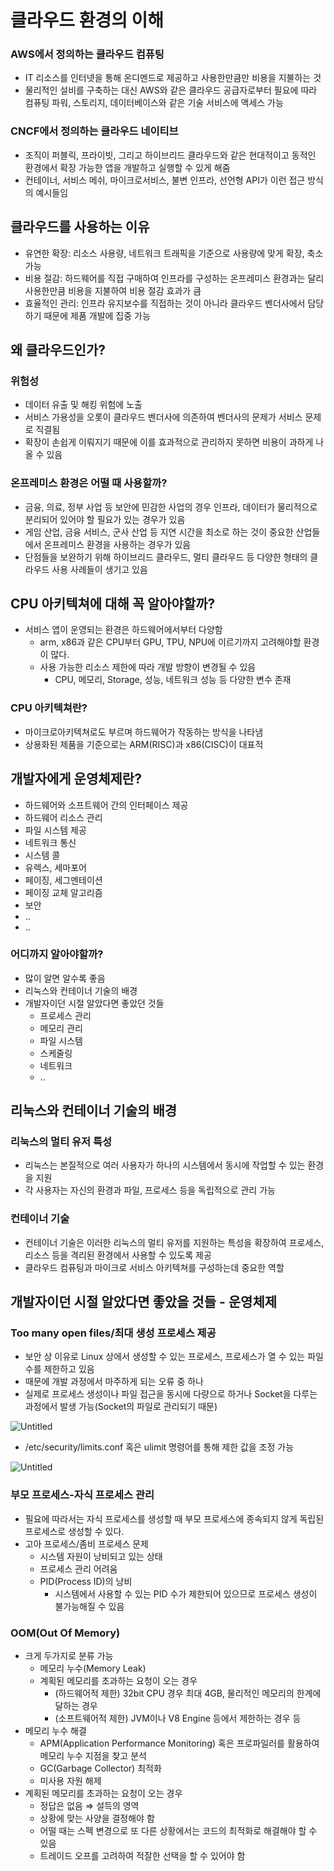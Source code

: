 # 클라우드 환경의 이해

### AWS에서 정의하는 클라우드 컴퓨팅

- IT 리소스를 인터넷을 통해 온디멘드로 제공하고 사용한만큼만 비용을 지불하는 것
- 물리적인 설비를 구축하는 대신 AWS와 같은 클라우드 공급자로부터 필요에 따라 컴퓨팅 파워, 스토리지, 데이터베이스와 같은 기술 서비스에 액세스 가능

### CNCF에서 정의하는 클라우드 네이티브

- 조직이 퍼블릭, 프라이빗, 그리고 하이브리드 클라우드와 같은 현대적이고 동적인 환경에서 확장 가능한 앱을 개발하고 실행할 수 있게 해줌
- 컨테이너, 서비스 메쉬, 마이크로서비스, 불변 인프라, 선언형 API가 이런 접근 방식의 예시들임

## 클라우드를 사용하는 이유

- 유연한 확장: 리소스 사용량, 네트워크 트래픽을 기준으로 사용량에 맞게 확장, 축소 가능
- 비용 절감: 하드웨어를 직접 구매하여 인프라를 구성하는 온프레미스 환경과는 달리 사용한만큼 비용을 지불하여 비용 절감 효과가 큼
- 효율적인 관리: 인프라 유지보수를 직접하는 것이 아니라 클라우드 벤더사에서 담당하기 때문에 제품 개발에 집중 가능

## 왜 클라우드인가?

### 위험성

- 데이터 유출 및 해킹 위험에 노출
- 서비스 가용성을 오롯이 클라우드 벤더사에 의존하여 벤더사의 문제가 서비스 문제로 직결됨
- 확장이 손쉽게 이뤄지기 때문에 이를 효과적으로 관리하지 못하면 비용이 과하게 나올 수 있음

### 온프레미스 환경은 어떨 때 사용할까?

- 금융, 의료, 정부 사업 등 보안에 민감한 사업의 경우 인프라, 데이터가 물리적으로 분리되어 있어야 할 필요가 있는 경우가 있음
- 게임 산업, 금융 서비스, 군사 산업 등 지연 시간을 최소로 하는 것이 중요한 산업들에서 온프레미스 환경을 사용하는 경우가 있음
- 단점들을 보완하기 위해 하이브리드 클라우드, 멀티 클라우드 등 다양한 형태의 클라우드 사용 사례들이 생기고 있음

## CPU 아키텍쳐에 대해 꼭 알아야할까?

- 서비스 앱이 운영되는 환경은 하드웨어에서부터 다양함
    - arm, x86과 같은 CPU부터 GPU, TPU, NPU에 이르기까지 고려해야할 환경이 많다.
    - 사용 가능한 리소스 제한에 따라 개발 방향이 변경될 수 있음
        - CPU, 메모리, Storage, 성능, 네트워크 성능 등 다양한 변수 존재

### CPU 아키텍쳐란?

- 마이크로아키텍쳐로도 부르며 하드웨어가 작동하는 방식을 나타냄
- 상용화된 제품을 기준으로는 ARM(RISC)과 x86(CISC)이 대표적

## 개발자에게 운영체제란?

- 하드웨어와 소프트웨어 간의 인터페이스 제공
- 하드웨어 리소스 관리
- 파일 시스템 제공
- 네트워크 통신
- 시스템 콜
- 유렉스, 세마포어
- 페이징, 세그멘테이션
- 페이징 교체 알고리즘
- 보안
- ..
- ..

### 어디까지 알아야할까?

- 많이 알면 알수록 좋음
- 리눅스와 컨테이너 기술의 배경
- 개발자이던 시절 알았다면 좋았던 것들
    - 프로세스 관리
    - 메모리 관리
    - 파일 시스템
    - 스케줄링
    - 네트워크
    - ..

## 리눅스와 컨테이너 기술의 배경

### 리눅스의 멀티 유저 특성

- 리눅스는 본질적으로 여러 사용자가 하나의 시스템에서 동시에 작업할 수 있는 환경을 지원
- 각 사용자는 자신의 환경과 파일, 프로세스 등을 독립적으로 관리 가능

### 컨테이너 기술

- 컨테이너 기술은 이러한 리눅스의 멀티 유저를 지원하는 특성을 확장하여 프로세스, 리소스 등을 격리된 환경에서 사용할 수 있도록 제공
- 클라우드 컴퓨팅과 마이크로 서비스 아키텍쳐를 구성하는데 중요한 역할

## 개발자이던 시절 알았다면 좋았을 것들 - 운영체제

### Too many open files/최대 생성 프로세스 제공

- 보안 상 이유로 Linux 상에서 생성할 수 있는 프로세스, 프로세스가 열 수 있는 파일 수를 제한하고 있음
- 때문에 개발 과정에서 마주하게 되는 오류 중 하나
- 실제로 프로세스 생성이나 파일 접근을 동시에 다량으로 하거나 Socket을 다루는 과정에서 발생 가능(Socket의 파일로 관리되기 때문)

![Untitled](https://prod-files-secure.s3.us-west-2.amazonaws.com/0ee43fab-2947-49b1-b42b-cf1eb07e56bc/c12a8d04-e675-417f-87ee-2aaa44502bed/Untitled.png)

- /etc/security/limits.conf 혹은 ulimit 명령어를 통해 제한 값을 조정 가능

![Untitled](https://prod-files-secure.s3.us-west-2.amazonaws.com/0ee43fab-2947-49b1-b42b-cf1eb07e56bc/04441bc8-622d-4aff-abbb-b42ea15d97f9/Untitled.png)

### 부모 프로세스-자식 프로세스 관리

- 필요에 따라서는 자식 프로세스를 생성할 때 부모 프로세스에 종속되지 않게 독립된 프로세스로 생성할 수 있다.
- 고아 프로세스/좀비 프로세스 문제
    - 시스템 자원이 낭비되고 있는 상태
    - 프로세스 관리 어려움
    - PID(Process ID)의 낭비
        - 시스템에서 사용할 수 있는 PID 수가 제한되어 있으므로 프로세스 생성이 불가능해질 수 있음

### OOM(Out Of Memory)

- 크게 두가지로 분류 가능
    - 메모리 누수(Memory Leak)
    - 계획된 메모리를 초과하는 요청이 오는 경우
        - (하드웨어적 제한) 32bit CPU 경우 최대 4GB, 물리적인 메모리의 한계에 달하는 경우
        - (소프트웨어적 제한) JVM이나 V8 Engine 등에서 제한하는 경우 등
- 메모리 누수 해결
    - APM(Application Performance Monitoring) 혹은 프로파일러를 활용하여 메모리 누수 지점을 찾고 분석
    - GC(Garbage Collector) 최적화
    - 미사용 자원 해제
- 계획된 메모리를 초과하는 요청이 오는 경우
    - 정답은 없음 ⇒ 설득의 영역
    - 상황에 맞는 사양을 결정해야 함
    - 어떨 때는 스펙 변경으로 또 다른 상황에서는 코드의 최적화로 해결해야 할 수 있음
    - 트레이드 오프를 고려하여 적잘한 선택을 할 수 있어야 함
